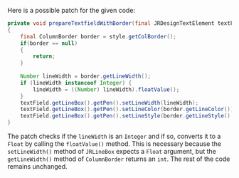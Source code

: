 Here is a possible patch for the given code:
```java
private void prepareTextfieldWithBorder(final JRDesignTextElement textField, final ColumnStyle style)
{
	final ColumnBorder border = style.getColBorder();
	if(border == null)
	{
		return;
	}
	
	Number lineWidth = border.getLineWidth();
	if (lineWidth instanceof Integer) {
	    lineWidth = ((Number) lineWidth).floatValue();
	}
	textField.getLineBox().getPen().setLineWidth(lineWidth);
	textField.getLineBox().getPen().setLineColor(border.getLineColor());
	textField.getLineBox().getPen().setLineStyle(border.getLineStyle().getLineStyleEnum());
}
```
The patch checks if the `lineWidth` is an `Integer` and if so, converts it to a `Float` by calling the `floatValue()` method. This is necessary because the `setLineWidth()` method of `JRLineBox` expects a `Float` argument, but the `getLineWidth()` method of `ColumnBorder` returns an `int`. The rest of the code remains unchanged.